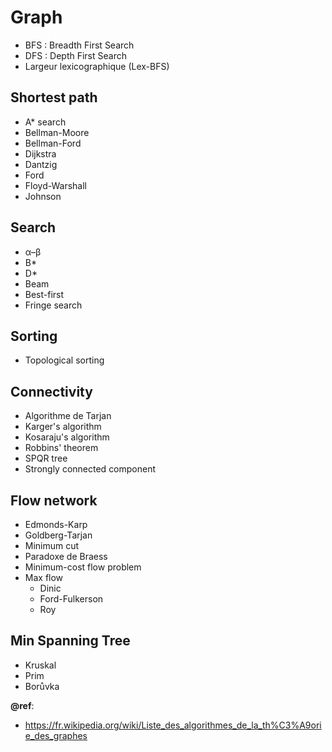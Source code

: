 # Graph

+ BFS : Breadth First Search
+ DFS : Depth First Search
+ Largeur lexicographique (Lex-BFS)

Shortest path
---
- A* search
- Bellman-Moore
- Bellman-Ford
- Dijkstra
- Dantzig
- Ford
- Floyd-Warshall
- Johnson

Search
---
- α–β
- B*
- D*
- Beam
- Best-first
- Fringe search

Sorting
---
- Topological sorting

Connectivity
---
- Algorithme de Tarjan
- Karger's algorithm
- Kosaraju's algorithm
- Robbins' theorem
- SPQR tree
- Strongly connected component

Flow network
---
- Edmonds-Karp
- Goldberg-Tarjan
- Minimum cut
- Paradoxe de Braess
- Minimum-cost flow problem
- Max flow
  + Dinic
  + Ford-Fulkerson
  + Roy 

Min Spanning Tree
---
- Kruskal
- Prim
- Borůvka

**@ref**:
- https://fr.wikipedia.org/wiki/Liste_des_algorithmes_de_la_th%C3%A9orie_des_graphes
